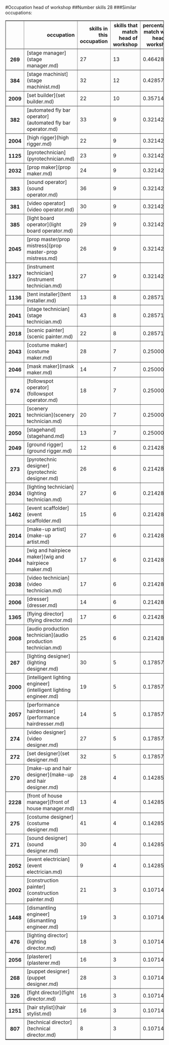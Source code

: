 #Occupation head of workshop
##Number skills 28
###Similar occupations:
<table border="1" class="dataframe">
  <thead>
    <tr style="text-align: right;">
      <th></th>
      <th>occupation</th>
      <th>skills in this occupation</th>
      <th>skills that match head of workshop</th>
      <th>percentage match with head of workshop</th>
      <th>skills not in head of workshop</th>
    </tr>
  </thead>
  <tbody>
    <tr>
      <th>269</th>
      <td>[stage manager](stage manager.md)</td>
      <td>27</td>
      <td>13</td>
      <td>0.464286</td>
      <td>14</td>
    </tr>
    <tr>
      <th>384</th>
      <td>[stage machinist](stage machinist.md)</td>
      <td>32</td>
      <td>12</td>
      <td>0.428571</td>
      <td>20</td>
    </tr>
    <tr>
      <th>2009</th>
      <td>[set builder](set builder.md)</td>
      <td>22</td>
      <td>10</td>
      <td>0.357143</td>
      <td>12</td>
    </tr>
    <tr>
      <th>382</th>
      <td>[automated fly bar operator](automated fly bar operator.md)</td>
      <td>33</td>
      <td>9</td>
      <td>0.321429</td>
      <td>24</td>
    </tr>
    <tr>
      <th>2004</th>
      <td>[high rigger](high rigger.md)</td>
      <td>22</td>
      <td>9</td>
      <td>0.321429</td>
      <td>13</td>
    </tr>
    <tr>
      <th>1125</th>
      <td>[pyrotechnician](pyrotechnician.md)</td>
      <td>23</td>
      <td>9</td>
      <td>0.321429</td>
      <td>14</td>
    </tr>
    <tr>
      <th>2032</th>
      <td>[prop maker](prop maker.md)</td>
      <td>24</td>
      <td>9</td>
      <td>0.321429</td>
      <td>15</td>
    </tr>
    <tr>
      <th>383</th>
      <td>[sound operator](sound operator.md)</td>
      <td>36</td>
      <td>9</td>
      <td>0.321429</td>
      <td>27</td>
    </tr>
    <tr>
      <th>381</th>
      <td>[video operator](video operator.md)</td>
      <td>30</td>
      <td>9</td>
      <td>0.321429</td>
      <td>21</td>
    </tr>
    <tr>
      <th>385</th>
      <td>[light board operator](light board operator.md)</td>
      <td>29</td>
      <td>9</td>
      <td>0.321429</td>
      <td>20</td>
    </tr>
    <tr>
      <th>2045</th>
      <td>[prop master/prop mistress](prop master-prop mistress.md)</td>
      <td>26</td>
      <td>9</td>
      <td>0.321429</td>
      <td>17</td>
    </tr>
    <tr>
      <th>1327</th>
      <td>[instrument technician](instrument technician.md)</td>
      <td>27</td>
      <td>9</td>
      <td>0.321429</td>
      <td>18</td>
    </tr>
    <tr>
      <th>1136</th>
      <td>[tent installer](tent installer.md)</td>
      <td>13</td>
      <td>8</td>
      <td>0.285714</td>
      <td>5</td>
    </tr>
    <tr>
      <th>2041</th>
      <td>[stage technician](stage technician.md)</td>
      <td>43</td>
      <td>8</td>
      <td>0.285714</td>
      <td>35</td>
    </tr>
    <tr>
      <th>2018</th>
      <td>[scenic painter](scenic painter.md)</td>
      <td>22</td>
      <td>8</td>
      <td>0.285714</td>
      <td>14</td>
    </tr>
    <tr>
      <th>2043</th>
      <td>[costume maker](costume maker.md)</td>
      <td>28</td>
      <td>7</td>
      <td>0.250000</td>
      <td>21</td>
    </tr>
    <tr>
      <th>2046</th>
      <td>[mask maker](mask maker.md)</td>
      <td>14</td>
      <td>7</td>
      <td>0.250000</td>
      <td>7</td>
    </tr>
    <tr>
      <th>974</th>
      <td>[followspot operator](followspot operator.md)</td>
      <td>18</td>
      <td>7</td>
      <td>0.250000</td>
      <td>11</td>
    </tr>
    <tr>
      <th>2021</th>
      <td>[scenery technician](scenery technician.md)</td>
      <td>20</td>
      <td>7</td>
      <td>0.250000</td>
      <td>13</td>
    </tr>
    <tr>
      <th>2050</th>
      <td>[stagehand](stagehand.md)</td>
      <td>13</td>
      <td>7</td>
      <td>0.250000</td>
      <td>6</td>
    </tr>
    <tr>
      <th>2049</th>
      <td>[ground rigger](ground rigger.md)</td>
      <td>12</td>
      <td>6</td>
      <td>0.214286</td>
      <td>6</td>
    </tr>
    <tr>
      <th>273</th>
      <td>[pyrotechnic designer](pyrotechnic designer.md)</td>
      <td>26</td>
      <td>6</td>
      <td>0.214286</td>
      <td>20</td>
    </tr>
    <tr>
      <th>2034</th>
      <td>[lighting technician](lighting technician.md)</td>
      <td>27</td>
      <td>6</td>
      <td>0.214286</td>
      <td>21</td>
    </tr>
    <tr>
      <th>1462</th>
      <td>[event scaffolder](event scaffolder.md)</td>
      <td>15</td>
      <td>6</td>
      <td>0.214286</td>
      <td>9</td>
    </tr>
    <tr>
      <th>2014</th>
      <td>[make-up artist](make-up artist.md)</td>
      <td>27</td>
      <td>6</td>
      <td>0.214286</td>
      <td>21</td>
    </tr>
    <tr>
      <th>2044</th>
      <td>[wig and hairpiece maker](wig and hairpiece maker.md)</td>
      <td>17</td>
      <td>6</td>
      <td>0.214286</td>
      <td>11</td>
    </tr>
    <tr>
      <th>2038</th>
      <td>[video technician](video technician.md)</td>
      <td>17</td>
      <td>6</td>
      <td>0.214286</td>
      <td>11</td>
    </tr>
    <tr>
      <th>2006</th>
      <td>[dresser](dresser.md)</td>
      <td>14</td>
      <td>6</td>
      <td>0.214286</td>
      <td>8</td>
    </tr>
    <tr>
      <th>1365</th>
      <td>[flying director](flying director.md)</td>
      <td>17</td>
      <td>6</td>
      <td>0.214286</td>
      <td>11</td>
    </tr>
    <tr>
      <th>2008</th>
      <td>[audio production technician](audio production technician.md)</td>
      <td>25</td>
      <td>6</td>
      <td>0.214286</td>
      <td>19</td>
    </tr>
    <tr>
      <th>267</th>
      <td>[lighting designer](lighting designer.md)</td>
      <td>30</td>
      <td>5</td>
      <td>0.178571</td>
      <td>25</td>
    </tr>
    <tr>
      <th>2000</th>
      <td>[intelligent lighting engineer](intelligent lighting engineer.md)</td>
      <td>19</td>
      <td>5</td>
      <td>0.178571</td>
      <td>14</td>
    </tr>
    <tr>
      <th>2057</th>
      <td>[performance hairdresser](performance hairdresser.md)</td>
      <td>14</td>
      <td>5</td>
      <td>0.178571</td>
      <td>9</td>
    </tr>
    <tr>
      <th>274</th>
      <td>[video designer](video designer.md)</td>
      <td>27</td>
      <td>5</td>
      <td>0.178571</td>
      <td>22</td>
    </tr>
    <tr>
      <th>272</th>
      <td>[set designer](set designer.md)</td>
      <td>32</td>
      <td>5</td>
      <td>0.178571</td>
      <td>27</td>
    </tr>
    <tr>
      <th>270</th>
      <td>[make-up and hair designer](make-up and hair designer.md)</td>
      <td>28</td>
      <td>4</td>
      <td>0.142857</td>
      <td>24</td>
    </tr>
    <tr>
      <th>2228</th>
      <td>[front of house manager](front of house manager.md)</td>
      <td>13</td>
      <td>4</td>
      <td>0.142857</td>
      <td>9</td>
    </tr>
    <tr>
      <th>275</th>
      <td>[costume designer](costume designer.md)</td>
      <td>41</td>
      <td>4</td>
      <td>0.142857</td>
      <td>37</td>
    </tr>
    <tr>
      <th>271</th>
      <td>[sound designer](sound designer.md)</td>
      <td>30</td>
      <td>4</td>
      <td>0.142857</td>
      <td>26</td>
    </tr>
    <tr>
      <th>2052</th>
      <td>[event electrician](event electrician.md)</td>
      <td>9</td>
      <td>4</td>
      <td>0.142857</td>
      <td>5</td>
    </tr>
    <tr>
      <th>2002</th>
      <td>[construction painter](construction painter.md)</td>
      <td>21</td>
      <td>3</td>
      <td>0.107143</td>
      <td>18</td>
    </tr>
    <tr>
      <th>1448</th>
      <td>[dismantling engineer](dismantling engineer.md)</td>
      <td>19</td>
      <td>3</td>
      <td>0.107143</td>
      <td>16</td>
    </tr>
    <tr>
      <th>476</th>
      <td>[lighting director](lighting director.md)</td>
      <td>18</td>
      <td>3</td>
      <td>0.107143</td>
      <td>15</td>
    </tr>
    <tr>
      <th>2056</th>
      <td>[plasterer](plasterer.md)</td>
      <td>16</td>
      <td>3</td>
      <td>0.107143</td>
      <td>13</td>
    </tr>
    <tr>
      <th>268</th>
      <td>[puppet designer](puppet designer.md)</td>
      <td>28</td>
      <td>3</td>
      <td>0.107143</td>
      <td>25</td>
    </tr>
    <tr>
      <th>326</th>
      <td>[fight director](fight director.md)</td>
      <td>16</td>
      <td>3</td>
      <td>0.107143</td>
      <td>13</td>
    </tr>
    <tr>
      <th>1251</th>
      <td>[hair stylist](hair stylist.md)</td>
      <td>16</td>
      <td>3</td>
      <td>0.107143</td>
      <td>13</td>
    </tr>
    <tr>
      <th>807</th>
      <td>[technical director](technical director.md)</td>
      <td>8</td>
      <td>3</td>
      <td>0.107143</td>
      <td>5</td>
    </tr>
  </tbody>
</table>
